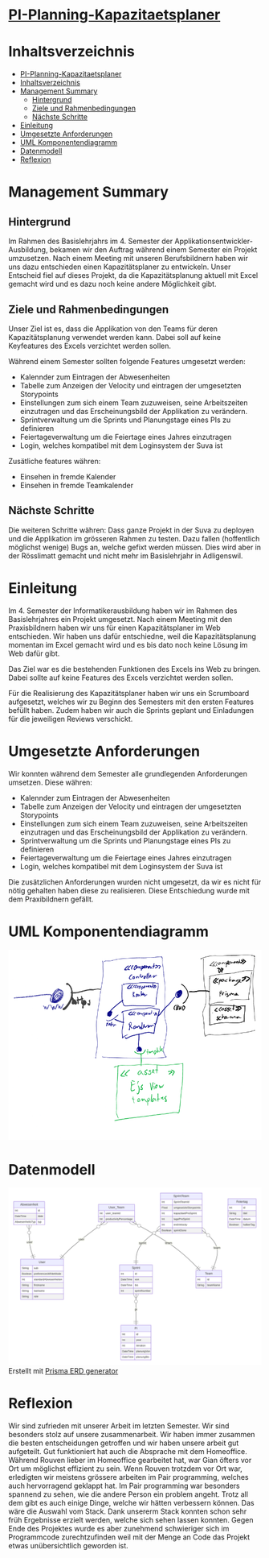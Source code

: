 # [PI-Planning-Kapazitaetsplaner](https://kapazitaetsplaner.atlassian.net/)

# Inhaltsverzeichnis

- [PI-Planning-Kapazitaetsplaner](#pi-planning-kapazitaetsplaner)
- [Inhaltsverzeichnis](#inhaltsverzeichnis)
- [Management Summary](#management-summary)
  - [Hintergrund](#hintergrund)
  - [Ziele und Rahmenbedingungen](#ziele-und-rahmenbedingungen)
  - [Nächste Schritte](#nächste-schritte)
- [Einleitung](#einleitung)
- [Umgesetzte Anforderungen](#umgesetzte-anforderungen)
- [UML Komponentendiagramm](#uml-komponentendiagramm)
- [Datenmodell](#datenmodell)
- [Reflexion](#reflexion)
# Management Summary
## Hintergrund
Im Rahmen des Basislehrjahrs im 4. Semester der Applikationsentwickler-Ausbildung, bekamen wir den Auftrag während einem Semester ein Projekt umzusetzen. Nach einem Meeting mit unseren Berufsbildnern haben wir uns dazu entschieden einen Kapazitätsplaner zu entwickeln. Unser Entscheid fiel auf dieses Projekt, da die Kapazitätsplanung aktuell mit Excel gemacht wird und es dazu noch keine andere Möglichkeit gibt.

## Ziele und Rahmenbedingungen
Unser Ziel ist es, dass die Applikation von den Teams für deren Kapazitätsplanung verwendet werden kann. Dabei soll auf keine Keyfeatures des Excels verzichtet werden sollen.

Während einem Semester sollten folgende Features umgesetzt werden:
- Kalennder zum Eintragen der Abwesenheiten
- Tabelle zum Anzeigen der Velocity und eintragen der umgesetzten Storypoints
- Einstellungen zum sich einem Team zuzuweisen, seine Arbeitszeiten einzutragen und das Erscheinungsbild der Applikation zu verändern.
- Sprintverwaltung um die Sprints und Planungstage eines PIs zu definieren
- Feiertageverwaltung um die Feiertage eines Jahres einzutragen
- Login, welches kompatibel mit dem Loginsystem der Suva ist

Zusätliche features währen:
- Einsehen in fremde Kalender
- Einsehen in fremde Teamkalender

## Nächste Schritte
Die weiteren Schritte währen: Dass ganze Projekt in der Suva zu deployen und die Applikation im grösseren Rahmen zu testen. Dazu fallen (hoffentlich möglichst wenige) Bugs an, welche gefixt werden müssen. Dies wird aber in der Rösslimatt gemacht und nicht mehr im Basislehrjahr in Adligenswil.

# Einleitung
Im 4. Semester der Informatikerausbildung haben wir im Rahmen des Basislehrjahres ein Projekt umgesetzt. Nach einem Meeting mit den Praxisbildnern haben wir uns für einen Kapazitätsplaner im Web entschieden. Wir haben uns dafür entschiedne, weil die Kapazitätsplanung momentan im Excel gemacht wird und es bis dato noch keine Lösung im Web dafür gibt.

Das Ziel war es die bestehenden Funktionen des Excels ins Web zu bringen. Dabei sollte auf keine Features des Excels verzichtet werden sollen.

Für die Realisierung des Kapazitätsplaner haben wir uns ein Scrumboard aufgesetzt, welches wir zu Beginn des Semesters mit den ersten Features befüllt haben. Zudem haben wir auch die Sprints geplant und Einladungen für die jeweiligen Reviews verschickt.

# Umgesetzte Anforderungen
Wir konnten während dem Semester alle grundlegenden Anforderungen umsetzen. Diese währen:
- Kalennder zum Eintragen der Abwesenheiten
- Tabelle zum Anzeigen der Velocity und eintragen der umgesetzten Storypoints
- Einstellungen zum sich einem Team zuzuweisen, seine Arbeitszeiten einzutragen und das Erscheinungsbild der Applikation zu verändern.
- Sprintverwaltung um die Sprints und Planungstage eines PIs zu definieren
- Feiertageverwaltung um die Feiertage eines Jahres einzutragen
- Login, welches kompatibel mit dem Loginsystem der Suva ist

Die zusätzlichen Anforderungen wurden nicht umgesetzt, da wir es nicht für nötig gehalten haben diese zu realisieren. Diese Entschiedung wurde mit dem Praxibildnern gefällt.

# UML Komponentendiagramm
![](docImgs/komponenten-diagramm.png)
# Datenmodell
![](docImgs/prisma-erd.svg)
Erstellt mit <a href="https://prisma-erd.simonknott.de/">Prisma ERD generator</a>
# Reflexion
Wir sind zufrieden mit unserer Arbeit im letzten Semester. Wir sind besonders stolz auf unsere zusammenarbeit. Wir haben immer zusammen die besten entscheidungen getroffen und wir haben unsere arbeit gut aufgeteilt. Gut funktioniert hat auch die Absprache mit dem Homeoffice. Während Rouven lieber im Homeoffice gearbeitet hat, war Gian öfters vor Ort um möglichst effizient zu sein. Wenn Rouven trotzdem vor Ort war, erledigten wir meistens grössere arbeiten im Pair programming, welches auch hervorragend geklappt hat. Im Pair programming war besonders spannend zu sehen, wie die andere Person ein problem angeht. Trotz all dem gibt es auch einige Dinge, welche wir hätten verbessern können. Das wäre die Auswahl vom Stack. Dank unsererm Stack konnten schon sehr früh Ergebnisse erzielt werden, welche sich sehen lassen konnten. Gegen Ende des Projektes wurde es aber zunehmend schwieriger sich im Programmcode zurechtzufinden weil mit der Menge an Code das Projekt etwas unübersichtlich geworden ist.